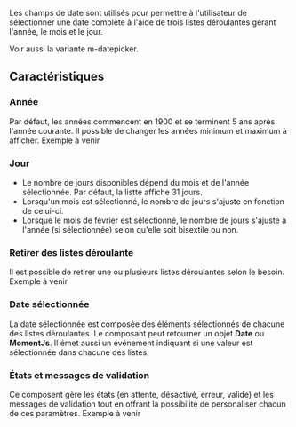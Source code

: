 Les champs de date sont utilisés pour permettre à l'utilisateur de sélectionner une date complète à l'aide de trois <modul-go name="m-dropdown">listes déroulantes</modul-go> gérant l'année, le mois et le jour.

Voir aussi la variante <modul-go name="m-datepicker">m-datepicker</modul-go>.

## Caractéristiques

### Année
Par défaut, les années commencent en 1900 et se terminent 5 ans après l'année courante. Il possible de changer les années minimum et maximum à afficher.
<m-message class="m-u--margin-top" skin="light" state="information">Exemple à venir</m-message>

### Jour
* Le nombre de jours disponibles dépend du mois et de l'année sélectionnée. Par défaut, la listte affiche 31 jours.
* Lorsqu'un mois est sélectionné, le nombre de jours s'ajuste en fonction de celui-ci.
* Lorsque le mois de février est sélectionné, le nombre de jours s'ajuste à l'année (si sélectionnée) selon qu'elle soit bisextile ou non.

### Retirer des listes déroulante
Il est possible de retirer une ou plusieurs listes déroulantes selon le besoin.
<m-message class="m-u--margin-top" skin="light" state="information">Exemple à venir</m-message>

### Date sélectionnée
La date sélectionnée est composée des éléments sélectionnés de chacune des listes déroulantes. Le composant peut retourner un objet **Date** ou **MomentJs**. Il émet aussi un événement indiquant si une valeur est sélectionnée dans chacune des listes.

### États et messages de validation
Ce composent gère les états (en attente, désactivé, erreur, valide) et les messages de validation tout en offrant la possibilité de personaliser chacun de ces paramètres.
<m-message class="m-u--margin-top" skin="light" state="information">Exemple à venir</m-message>
